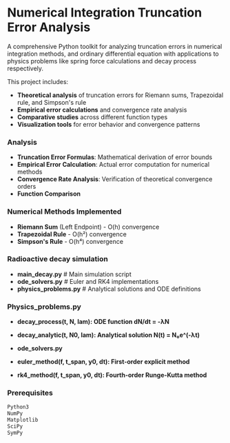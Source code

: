# Numerical Integration Truncation Error Analysis

A comprehensive Python toolkit for analyzing truncation errors in numerical integration methods, and ordinary differential equation with applications to physics problems like spring force calculations and decay process respectively.

This project includes:
- **Theoretical analysis** of truncation errors for Riemann sums, Trapezoidal rule, and Simpson's rule
- **Empirical error calculations** and convergence rate analysis
- **Comparative studies** across different function types
- **Visualization tools** for error behavior and convergence patterns

### Analysis
- **Truncation Error Formulas**: Mathematical derivation of error bounds
- **Empirical Error Calculation**: Actual error computation for numerical methods
- **Convergence Rate Analysis**: Verification of theoretical convergence orders
- **Function Comparison**

### Numerical Methods Implemented
- **Riemann Sum** (Left Endpoint) - O(h) convergence
- **Trapezoidal Rule** - O(h²) convergence  
- **Simpson's Rule** - O(h⁴) convergence

### Radioactive decay simulation
- **main_decay.py**     # Main simulation script
- **ode_solvers.py**     # Euler and RK4 implementations
- **physics_problems.py**  # Analytical solutions and ODE definitions

### Physics_problems.py
- **decay_process(t, N, lam): ODE function dN/dt = -λN**
- **decay_analytic(t, N0, lam): Analytical solution N(t) = N₀e^(-λt)**
- **ode_solvers.py**

- **euler_method(f, t_span, y0, dt): First-order explicit method**
- **rk4_method(f, t_span, y0, dt): Fourth-order Runge-Kutta method**

### Prerequisites
```bash
Python3
NumPy
Matplotlib
SciPy
SymPy
